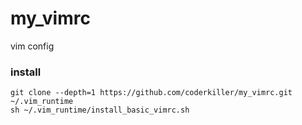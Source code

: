 # my_vimrc
vim config
### install
```
git clone --depth=1 https://github.com/coderkiller/my_vimrc.git ~/.vim_runtime
sh ~/.vim_runtime/install_basic_vimrc.sh
```
